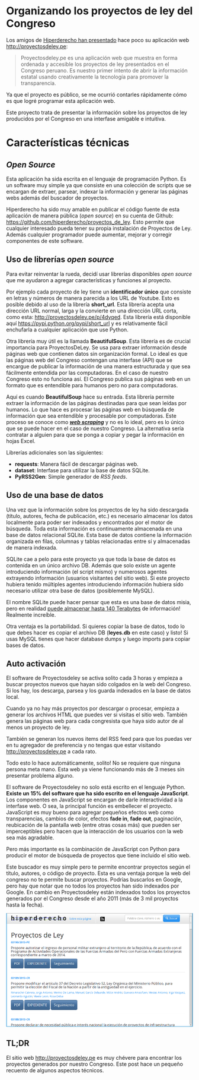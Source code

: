 Organizando los proyectos de ley del Congreso
=============================================

Los amigos de [Hiperderecho han
presentado](http://www.hiperderecho.org/2014/02/presentamos-proyectosdeley-pe/)
hace poco su aplicación web <http://proyectosdeley.pe>:

> Proyectosdeley.pe es una aplicación web que muestra en forma ordenada
> y accesible los proyectos de ley presentados en el Congreso peruano.
> Es nuestro primer intento de abrir la información estatal usando
> creativamente la tecnología para promover la transparencia.

Ya que el proyecto es público, se me ocurrió contarles rápidamente cómo
es que logré programar esta aplicación web.

Este proyecto trata de presentar la información sobre los proyectos de
ley producidos por el Congreso en una interfase amigable e intuitiva.

Características técnicas
=======================

*Open Source*
-------------

Esta aplicación ha sida escrita en el lenguaje de programación Python.
Es un software muy simple ya que consiste en una colección de scripts
que se encargan de extraer, parsear, indexar la información y generar
las páginas webs además del buscador de proyectos.

Hiperderecho ha sido muy amable en publicar el código fuente de esta
aplicación de manera pública (*open source*) en su cuenta de Github:
<https://github.com/hiperderecho/proyectos_de_ley>. Esto permite que
cualquier interesado pueda tener su propia instalación de Proyectos de
Ley. Además cualquier programador puede aumentar, mejorar y corregir
componentes de este software.

Uso de librerías *open source*
------------------------------

Para evitar reinventar la rueda, decidí usar librerías disponibles *open
source* que me ayudaron a agregar características y funciones al
proyecto.

Por ejemplo cada proyecto de ley tiene un **identificador único** que
consiste en letras y números de manera parecida a los URL de Youtube.
Esto es posible debido al uso de la librería **short\_url**. Esta
librería acepta una dirección URL normal, larga y la convierte en una
dirección URL corta, como esta: <http://proyectosdeley.pe/p/4dyqed>.
Esta librería está disponible aquí
<https://pypi.python.org/pypi/short_url> y es relativamente fácil
enchufarla a cualquier aplicación que use Python.

Otra librería muy útil es la llamada **BeautifulSoup**. Esta librería es
de crucial importancia para ProyectosDeLey. Se usa para extraer
información desde páginas web que contienen datos sin organización
formal. Lo ideal es que las páginas web del Congreso contengan una
interfase (API) que se encargue de publicar la información de una manera
estructurada y que sea fácilmente entendida por las computadoras. En el
caso de nuestro Congreso esto no funciona así. El Congreso publica sus
páginas web en un formato que es entendible para humanos pero no para
computadoras.

Aquí es cuando **BeautifulSoup** hace su entrada. Esta librería permite
extraer la información de las páginas destinadas para que sean leídas
por humanos. Lo que hace es procesar las páginas web en búsqueda de
información que sea entendible y procesable por computadoras. Este
proceso se conoce como [***web
scraping***](http://en.wikipedia.org/wiki/Data_scraping) y no es lo
ideal, pero es lo único que se puede hacer en el caso de nuestro
Congreso. La alternativa sería contratar a alguien para que se ponga a
copiar y pegar la información en hojas Excel.

Librerías adicionales son las siguientes:

-   **requests**: Manera fácil de descargar páginas web.
-   **dataset**: Interfase para utilizar la base de datos SQLite.
-   **PyRSS2Gen**: Simple generador de *RSS feeds*.

Uso de una base de datos
------------------------

Una vez que la información sobre los proyectos de ley ha sido descargada
(título, autores, fecha de publicación, etc.) es necesario almacenar los
datos localmente para poder ser indexados y encontrados por el motor de
búsqueda. Toda esta información es continuamente almacenada en una base
de datos relacional SQLite. Esta base de datos contiene la información
organizada en filas, columnas y tablas relacionadas entre sí y
almacenadas de manera indexada.

SQLite cae a pelo para este proyecto ya que toda la base de datos es
contenida en un único archivo DB. Además que solo existe un agente
introduciendo información (el script mismo) y numerosos agentes
extrayendo información (usuarios visitantes del sitio web). Si este
proyecto hubiera tenido múltiples agentes introduciendo información
hubiera sido necesario utilizar otra base de datos (posiblemente MySQL).

El nombre SQLite puede hacer pensar que esta es una base de datos misia,
pero en realidad [puede almacenar hasta 140
Terabytes](http://sqlite.org/limits.html) de información! Realmente
increíble.

Otra ventaja es la portabilidad. Si quieres copiar la base de datos,
todo lo que debes hacer es copiar el archivo DB (**leyes.db** en este
caso) y listo! Si usas MySQL tienes que hacer database dumps y luego
imports para copiar bases de datos.

Auto activación
---------------

El software de Proyectosdeley se activa solito cada 3 horas y empieza a
buscar proyectos nuevos que hayan sido colgados en la web del
Congreso. Si los hay, los descarga, parsea y los guarda indexados en la
base de datos local.

Cuando ya no hay más proyectos por descargar o procesar, empieza a
generar los archivos HTML que puedes ver si visitas el sitio web.
También genera las páginas web para cada congresista que haya sido autor
de al menos un proyecto de ley.

También se generan los nuevos items del RSS feed para que los puedas ver
en tu agregador de preferencia y no tengas que estar visitando
<http://proyectosdeley.pe> a cada rato.

Todo esto lo hace automáticamente, solito! No se requiere que ninguna
persona meta mano. Esta web ya viene funcionando más de 3 meses sin
presentar problema alguno.

El software de Proyectosdeley no solo está escrito en el lenguaje
Python. **Existe un 15% del software que ha sido escrito en el lenguaje
JavaScript**. Los componentes en JavaScript se encargan de darle
interactividad a la interfase web. O sea, la principal función es
embellecer el proyecto. JavaScript es muy bueno para agregar pequeños
efectos web como transparencias, cambios de color, efectos **fade in**,
**fade out**, paginación, reubicación de la pantalla web (entre otras
cosas más) que pueden ser imperceptibles pero hacen que la interacción
de los usuarios con la web sea más agradable.

Pero más importante es la combinación de JavaScript con Python para
producir el motor de búsqueda de proyectos que tiene incluido el sitio
web.

Este buscador es muy simple pero te permite encontrar proyectos según el
título, autores, o código de proyecto. Esta es una ventaja porque la web
del congreso no te permite buscar proyectos. Podrías buscarlos en
Google, pero hay que notar que no todos los proyectos han sido indexados
por Google. En cambio en Proyectosdeley están indexados todos los
proyectos generados por el Congreso desde el año 2011 (más de 3 mil
proyectos hasta la fecha).

![](images/proyectos_de_ley_buscador.png)

TL;DR
-----

El sitio web <http://proyectosdeley.pe> es muy chévere para encontrar
los proyectos generados por nuestro Congreso. Este post hace un pequeño
recuento de algunos aspectos técnicos.

